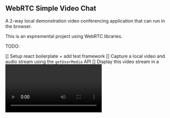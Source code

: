 ## WebRTC Simple Video Chat

A 2-way local demonstration video conferencing application that can run in the browser. 

This is an expiremental project using WebRTC libraries.

TODO:

[] Setup react boilerplate + add test framework
[] Capture a local video and audio stream using the `getUserMedia` API
[] Display this video stream in a <video> element on the page
[] Add this video stream to a WebRTC PeerConnection
[] Connect this to another WebRTC PeerConnection object to receive this video stream and display it in another <video> element on the page
[] Using the `getStats` API, report on the bandwidth being utilized by the PeerConnection.
[] (Optional, stretch goal) Add in support for using a STUN server (stun.l.google.com:19302 as a freely available one), and filter out any non STUN (srflx) ICE candidates when establishing the connection.
